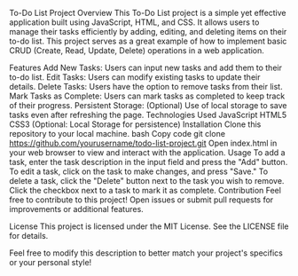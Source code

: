 To-Do List Project
Overview
This To-Do List project is a simple yet effective application built using JavaScript, HTML, and CSS. It allows users to manage their tasks efficiently by adding, editing, and deleting items on their to-do list. This project serves as a great example of how to implement basic CRUD (Create, Read, Update, Delete) operations in a web application.

Features
Add New Tasks: Users can input new tasks and add them to their to-do list.
Edit Tasks: Users can modify existing tasks to update their details.
Delete Tasks: Users have the option to remove tasks from their list.
Mark Tasks as Complete: Users can mark tasks as completed to keep track of their progress.
Persistent Storage: (Optional) Use of local storage to save tasks even after refreshing the page.
Technologies Used
JavaScript
HTML5
CSS3
(Optional: Local Storage for persistence)
Installation
Clone this repository to your local machine.
bash
Copy code
git clone https://github.com/yourusername/todo-list-project.git
Open index.html in your web browser to view and interact with the application.
Usage
To add a task, enter the task description in the input field and press the "Add" button.
To edit a task, click on the task to make changes, and press "Save."
To delete a task, click the "Delete" button next to the task you wish to remove.
Click the checkbox next to a task to mark it as complete.
Contribution
Feel free to contribute to this project! Open issues or submit pull requests for improvements or additional features.

License
This project is licensed under the MIT License. See the LICENSE file for details.

Feel free to modify this description to better match your project's specifics or your personal style!
